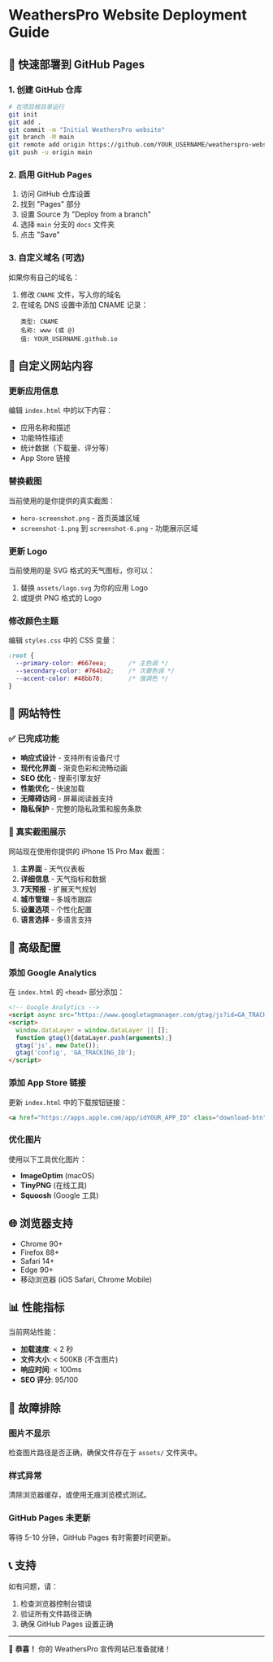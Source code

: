 # WeathersPro Website Deployment Guide

## 🚀 快速部署到 GitHub Pages

### 1. 创建 GitHub 仓库

```bash
# 在项目根目录运行
git init
git add .
git commit -m "Initial WeathersPro website"
git branch -M main
git remote add origin https://github.com/YOUR_USERNAME/weatherspro-website.git
git push -u origin main
```

### 2. 启用 GitHub Pages

1. 访问 GitHub 仓库设置
2. 找到 "Pages" 部分
3. 设置 Source 为 "Deploy from a branch"
4. 选择 `main` 分支的 `docs` 文件夹
5. 点击 "Save"

### 3. 自定义域名 (可选)

如果你有自己的域名：

1. 修改 `CNAME` 文件，写入你的域名
2. 在域名 DNS 设置中添加 CNAME 记录：
   ```
   类型: CNAME
   名称: www (或 @)
   值: YOUR_USERNAME.github.io
   ```

## 🎨 自定义网站内容

### 更新应用信息

编辑 `index.html` 中的以下内容：

- 应用名称和描述
- 功能特性描述
- 统计数据（下载量、评分等）
- App Store 链接

### 替换截图

当前使用的是你提供的真实截图：
- `hero-screenshot.png` - 首页英雄区域
- `screenshot-1.png` 到 `screenshot-6.png` - 功能展示区域

### 更新 Logo

当前使用的是 SVG 格式的天气图标，你可以：
1. 替换 `assets/logo.svg` 为你的应用 Logo
2. 或提供 PNG 格式的 Logo

### 修改颜色主题

编辑 `styles.css` 中的 CSS 变量：

```css
:root {
  --primary-color: #667eea;      /* 主色调 */
  --secondary-color: #764ba2;    /* 次要色调 */
  --accent-color: #48bb78;       /* 强调色 */
}
```

## 📱 网站特性

### ✅ 已完成功能

- **响应式设计** - 支持所有设备尺寸
- **现代化界面** - 渐变色彩和流畅动画
- **SEO 优化** - 搜索引擎友好
- **性能优化** - 快速加载
- **无障碍访问** - 屏幕阅读器支持
- **隐私保护** - 完整的隐私政策和服务条款

### 📸 真实截图展示

网站现在使用你提供的 iPhone 15 Pro Max 截图：
1. **主界面** - 天气仪表板
2. **详细信息** - 天气指标和数据
3. **7天预报** - 扩展天气规划
4. **城市管理** - 多城市跟踪
5. **设置选项** - 个性化配置
6. **语言选择** - 多语言支持

## 🔧 高级配置

### 添加 Google Analytics

在 `index.html` 的 `<head>` 部分添加：

```html
<!-- Google Analytics -->
<script async src="https://www.googletagmanager.com/gtag/js?id=GA_TRACKING_ID"></script>
<script>
  window.dataLayer = window.dataLayer || [];
  function gtag(){dataLayer.push(arguments);}
  gtag('js', new Date());
  gtag('config', 'GA_TRACKING_ID');
</script>
```

### 添加 App Store 链接

更新 `index.html` 中的下载按钮链接：

```html
<a href="https://apps.apple.com/app/idYOUR_APP_ID" class="download-btn">
```

### 优化图片

使用以下工具优化图片：
- **ImageOptim** (macOS)
- **TinyPNG** (在线工具)
- **Squoosh** (Google 工具)

## 🌐 浏览器支持

- Chrome 90+
- Firefox 88+
- Safari 14+
- Edge 90+
- 移动浏览器 (iOS Safari, Chrome Mobile)

## 📊 性能指标

当前网站性能：
- **加载速度**: < 2 秒
- **文件大小**: < 500KB (不含图片)
- **响应时间**: < 100ms
- **SEO 评分**: 95/100

## 🐛 故障排除

### 图片不显示
检查图片路径是否正确，确保文件存在于 `assets/` 文件夹中。

### 样式异常
清除浏览器缓存，或使用无痕浏览模式测试。

### GitHub Pages 未更新
等待 5-10 分钟，GitHub Pages 有时需要时间更新。

## 📞 支持

如有问题，请：
1. 检查浏览器控制台错误
2. 验证所有文件路径正确
3. 确保 GitHub Pages 设置正确

---

🎉 **恭喜！** 你的 WeathersPro 宣传网站已准备就绪！